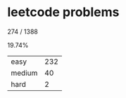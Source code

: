 # leetcode problems

274 / 1388

19.74%

|        |     |
| ------ | --- |
| easy   | 232  |
| medium | 40   |
| hard   | 2   |

